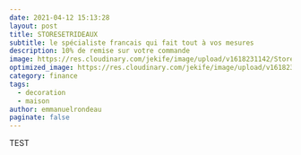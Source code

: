 ```yaml
---
date: 2021-04-12 15:13:28
layout: post
title: STORESETRIDEAUX
subtitle: le spécialiste francais qui fait tout à vos mesures
description: 10% de remise sur votre commande
image: https://res.cloudinary.com/jekife/image/upload/v1618231142/Stores-et-rideaux_tgxbfb.jpg
optimized_image: https://res.cloudinary.com/jekife/image/upload/v1618231142/Stores-et-rideaux_tgxbfb.jpg
category: finance
tags:
  - decoration
  - maison
author: emmanuelrondeau
paginate: false
---
```

TEST
